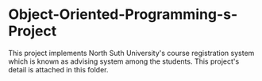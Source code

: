 # Object-Oriented-Programming-s-Project
This project implements North Suth University's course registration system which is known as advising system among the students. This project's detail is attached in this folder.  
